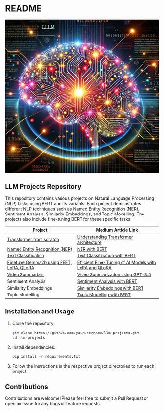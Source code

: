 # README

![LLM Projects](/asset/llm.png)

## LLM Projects Repository

This repository contains various projects on Natural Language Processing (NLP) tasks using BERT and its variants. Each project demonstrates different NLP techniques such as Named Entity Recognition (NER), Sentiment Analysis, Similarity Embeddings, and Topic Modelling. The projects also include fine-tuning BERT for these specific tasks.

| Project                      | Medium Article Link                                       |
|------------------------------|-----------------------------------------------------------|
| [Transformer from scratch](https://github.com/mayuri0192/LLM-Projects/tree/main/Transformer_from_scratch)    | [Understanding Transformer architecture](https://medium.com/@0192.mayuri/understanding-transformer-architecture-a-comprehensive-guide-2c8d1330d933)  |
| [Named Entity Recognition (NER)](https://github.com/mayuri0192/LLM-Projects/tree/main/Healthcare_data_finetuning_BioBert_ClinicalBert_NER) | [NER with BERT](https://medium.com/@0192.mayuri/bert-training-and-fine-tuning-c49718d639ba)    |
| [Text Classification](https://github.com/mayuri0192/LLM-Projects/tree/main/Multiclass_textclassification_finetuning_distillbert)| [Text Classification with BERT](https://medium.com/@0192.mayuri/bert-training-and-fine-tuning-c49718d639ba) |
| [Finetune Gemma2b using PEFT, LoRA, QLoRA]()| [Efficient Fine-Tuning of AI Models with LoRA and QLoRA](https://medium.com/@0192.mayuri/efficient-fine-tuning-of-ai-models-with-lora-and-qlora-69efdb2a3faf)
| [Video Summarizer](https://github.com/mayuri0192/LLM-Projects/tree/main/video_summarizer) | [Video Summarization using GPT-3.5](https://github.com/mayuri0192/LLM-Projects/blob/main/video_summarizer/README.md)|
| Sentiment Analysis             | [Sentiment Analysis with BERT](https://medium.com/link-to-sentiment-analysis-article) |
| Similarity Embeddings          | [Similarity Embeddings with BERT](https://medium.com/link-to-similarity-embeddings-article) |
| Topic Modelling                | [Topic Modelling with BERT](https://medium.com/link-to-topic-modelling-article) |


## Installation and Usage

1. Clone the repository:
   ```bash
   git clone https://github.com/yourusername/llm-projects.git
   cd llm-projects
   ```

2. Install dependencies:
   ```bash
   pip install -r requirements.txt
   ```

3. Follow the instructions in the respective project directories to run each project.

## Contributions

Contributions are welcome! Please feel free to submit a Pull Request or open an Issue for any bugs or feature requests.



